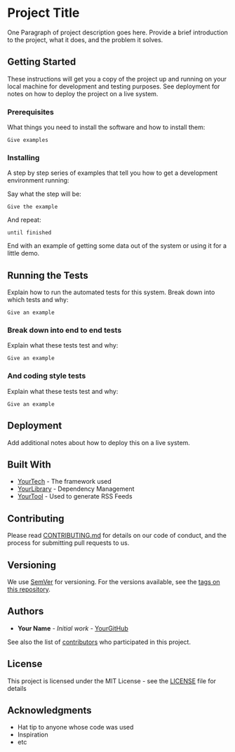 
# Project Title

One Paragraph of project description goes here. Provide a brief introduction to the project, what it does, and the problem it solves.

## Getting Started

These instructions will get you a copy of the project up and running on your local machine for development and testing purposes. See deployment for notes on how to deploy the project on a live system.

### Prerequisites

What things you need to install the software and how to install them:

```
Give examples
```

### Installing

A step by step series of examples that tell you how to get a development environment running:

Say what the step will be:

```
Give the example
```

And repeat:

```
until finished
```

End with an example of getting some data out of the system or using it for a little demo.

## Running the Tests

Explain how to run the automated tests for this system. Break down into which tests and why:

```
Give an example
```

### Break down into end to end tests

Explain what these tests test and why:

```
Give an example
```

### And coding style tests

Explain what these tests test and why:

```
Give an example
```

## Deployment

Add additional notes about how to deploy this on a live system.

## Built With

* [YourTech](http://yourtech.com) - The framework used
* [YourLibrary](http://yourlibrary.com) - Dependency Management
* [YourTool](http://yourtool.com) - Used to generate RSS Feeds

## Contributing

Please read [CONTRIBUTING.md](http://example.com/contributing.md) for details on our code of conduct, and the process for submitting pull requests to us.

## Versioning

We use [SemVer](http://semver.org/) for versioning. For the versions available, see the [tags on this repository](http://example.com/repo/tags).

## Authors

* **Your Name** - *Initial work* - [YourGitHub](https://github.com/YourGitHub)

See also the list of [contributors](http://example.com/contributors) who participated in this project.

## License

This project is licensed under the MIT License - see the [LICENSE](LICENSE) file for details

## Acknowledgments

* Hat tip to anyone whose code was used
* Inspiration
* etc
